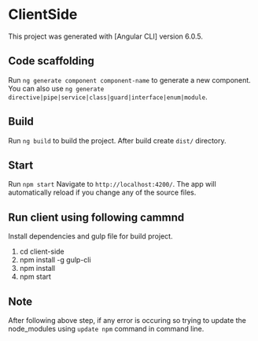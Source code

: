 # ClientSide

This project was generated with [Angular CLI] version 6.0.5.

## Code scaffolding

Run `ng generate component component-name` to generate a new component. You can also use `ng generate directive|pipe|service|class|guard|interface|enum|module`.

## Build
Run `ng build` to build the project. After build create `dist/` directory. 

## Start
Run `npm start` Navigate to `http://localhost:4200/`. The app will automatically reload if you change any of the source files.

## Run client using following cammnd 
Install dependencies and gulp file for build project.

1. cd client-side
2. npm install -g gulp-cli
3. npm install
4. npm start

## Note
After following above step,  if any error is occuring so trying to update the node_modules using
`update npm` command in command line.


